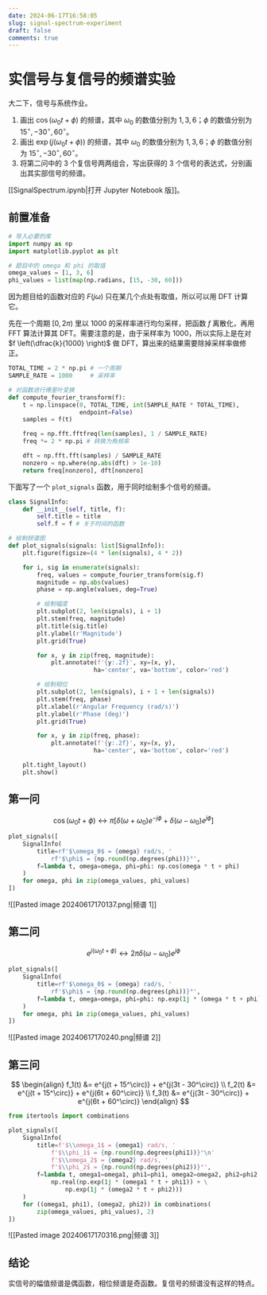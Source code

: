 ```yaml
---
date: 2024-06-17T16:58:05
slug: signal-spectrum-experiment
draft: false
comments: true
---
```


# 实信号与复信号的频谱实验

大二下，信号与系统作业。

<!-- more -->

1. 画出 $\cos(\omega_0 t + \phi)$ 的频谱，其中 $\omega_0$ 的数值分别为 $1,3,6$；$\phi$ 的数值分别为 $15^\circ, -30^\circ, 60^\circ$。
2. 画出 $\exp(j(\omega_0 t + \phi))$ 的频谱，其中 $\omega_0$ 的数值分别为 $1,3,6$；$\phi$ 的数值分别为 $15^\circ, -30^\circ, 60^\circ$。
3. 将第二问中的 3 个复信号两两组合，写出获得的 3 个信号的表达式，分别画出其实部信号的频谱。

[[SignalSpectrum.ipynb|打开 Jupyter Notebook 版]]。

## 前置准备

``` python
# 导入必要的库
import numpy as np
import matplotlib.pyplot as plt

# 题目中的 omega 和 phi 的取值
omega_values = [1, 3, 6]
phi_values = list(map(np.radians, [15, -30, 60]))
```

因为题目给的函数对应的 $F(j\omega)$ 只在某几个点处有取值，所以可以用 DFT 计算它。

先在一个周期 $[0, 2\pi)$ 里以 $1000$ 的采样率进行均匀采样，把函数 $f$ 离散化，再用 FFT 算法计算其 DFT。需要注意的是，由于采样率为 $1000$，所以实际上是在对 $f \left(\dfrac{k}{1000} \right)$ 做 DFT，算出来的结果需要除掉采样率做修正。

``` python
TOTAL_TIME = 2 * np.pi # 一个周期
SAMPLE_RATE = 1000     # 采样率

# 对函数进行傅里叶变换
def compute_fourier_transform(f):
    t = np.linspace(0, TOTAL_TIME, int(SAMPLE_RATE * TOTAL_TIME),
                    endpoint=False)
    samples = f(t)

    freq = np.fft.fftfreq(len(samples), 1 / SAMPLE_RATE)
    freq *= 2 * np.pi # 转换为角频率

    dft = np.fft.fft(samples) / SAMPLE_RATE
    nonzero = np.where(np.abs(dft) > 1e-10)
    return freq[nonzero], dft[nonzero]
```

下面写了一个 `plot_signals` 函数，用于同时绘制多个信号的频谱。

``` python
class SignalInfo:
    def __init__(self, title, f):
        self.title = title
        self.f = f # 关于时间的函数

# 绘制频谱图
def plot_signals(signals: list[SignalInfo]):
    plt.figure(figsize=(4 * len(signals), 4 * 2))

    for i, sig in enumerate(signals):
        freq, values = compute_fourier_transform(sig.f)
        magnitude = np.abs(values)
        phase = np.angle(values, deg=True)

        # 绘制幅度
        plt.subplot(2, len(signals), i + 1)
        plt.stem(freq, magnitude)
        plt.title(sig.title)
        plt.ylabel(r'Magnitude')
        plt.grid(True)

        for x, y in zip(freq, magnitude):
            plt.annotate(f'{y:.2f}', xy=(x, y),
                        ha='center', va='bottom', color='red')

        # 绘制相位
        plt.subplot(2, len(signals), i + 1 + len(signals))
        plt.stem(freq, phase)
        plt.xlabel(r'Angular Frequency (rad/s)')
        plt.ylabel(r'Phase (deg)')
        plt.grid(True)

        for x, y in zip(freq, phase):
            plt.annotate(f'{y:.2f}', xy=(x, y),
                        ha='center', va='bottom', color='red')

    plt.tight_layout()
    plt.show()
```

## 第一问

$$
\cos(\omega_0 t + \phi) \longleftrightarrow \pi \left[ \delta(\omega+\omega_0) e^{-j\phi} + \delta(\omega-\omega_0) e^{j\phi} \right]
$$

``` python
plot_signals([
    SignalInfo(
        title=rf'$\omega_0$ = {omega} rad/s, '
            rf'$\phi$ = {np.round(np.degrees(phi))}°',
        f=lambda t, omega=omega, phi=phi: np.cos(omega * t + phi)
    )
    for omega, phi in zip(omega_values, phi_values)
])
```

![[Pasted image 20240617170137.png|频谱 1]]

## 第二问

$$
e^{j(\omega_0 t + \phi)} \longleftrightarrow 2\pi \delta(\omega-\omega_0) e^{j\phi}
$$

``` python
plot_signals([
    SignalInfo(
        title=rf'$\omega_0$ = {omega} rad/s, '
            rf'$\phi$ = {np.round(np.degrees(phi))}°',
        f=lambda t, omega=omega, phi=phi: np.exp(1j * (omega * t + phi))
    )
    for omega, phi in zip(omega_values, phi_values)
])
```

![[Pasted image 20240617170240.png|频谱 2]]

## 第三问

$$
\begin{align}
f_1(t) &= e^{j(t + 15^\circ)} + e^{j(3t - 30^\circ)} \\
f_2(t) &= e^{j(t + 15^\circ)} + e^{j(6t + 60^\circ)} \\
f_3(t) &= e^{j(3t - 30^\circ)} + e^{j(6t + 60^\circ)}
\end{align}
$$

``` python
from itertools import combinations

plot_signals([
    SignalInfo(
        title=f'$\\omega_1$ = {omega1} rad/s, '
            f'$\\phi_1$ = {np.round(np.degrees(phi1))}°\n'
            f'$\\omega_2$ = {omega2} rad/s, '
            f'$\\phi_2$ = {np.round(np.degrees(phi2))}°',
        f=lambda t, omega1=omega1, phi1=phi1, omega2=omega2, phi2=phi2:
            np.real(np.exp(1j * (omega1 * t + phi1)) + \
                np.exp(1j * (omega2 * t + phi2)))
    )
    for ((omega1, phi1), (omega2, phi2)) in combinations(
        zip(omega_values, phi_values), 2)
])
```

![[Pasted image 20240617170316.png|频谱 3]]

## 结论

实信号的幅值频谱是偶函数，相位频谱是奇函数。复信号的频谱没有这样的特点。
